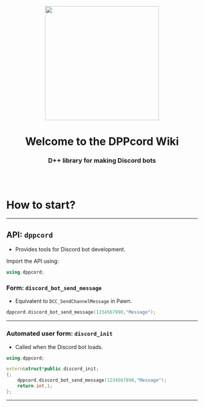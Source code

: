 <p align="center">
  <img width="300" align="center" src="https://cdn.discordapp.com/attachments/1130879376423145522/1133479149290397716/dppcord_logo.png">
</p>
<h1 align = "center">Welcome to the <b>DPPcord</b> Wiki</h1>
<h3 align = "center">
  D++ library for making Discord bots
</h3>
<br></br>

# How to start?

---------------------------------------------------------------------------------------------------------

## API: `dppcord`
- Provides tools for Discord bot development.

Import the API using:
```cpp
using.dppcord;
```

### Form: `discord_bot_send_message`
- Equivalent to `DCC_SendChannelMessage` in Pawn.
```cpp
dppcord.discord_bot_send_message(1234567890,"Message");
```

---------------------------------------------------------------------------------------------------------

### Automated user form: `discord_init`

- Called when the Discord bot loads.

```cpp
using.dppcord;

extern&struct*public.discord_init;
{;
	dppcord.discord_bot_send_message(1234567890,"Message");
	return.int,1;
};
```


---------------------------------------------------------------------------------------------------------
